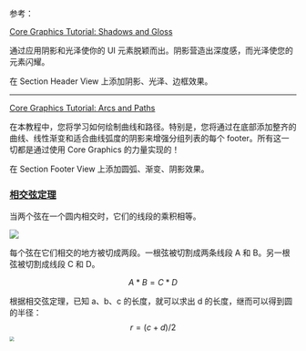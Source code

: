 参考：

[Core Graphics Tutorial: Shadows and Gloss](https://www.raywenderlich.com/9506-core-graphics-tutorial-shadows-and-gloss)

通过应用阴影和光泽使你的 UI 元素脱颖而出。阴影营造出深度感，而光泽使您的元素闪耀。

在 Section Header View 上添加阴影、光泽、边框效果。

---

[Core Graphics Tutorial: Arcs and Paths](https://www.raywenderlich.com/349664-core-graphics-tutorial-arcs-and-paths)

在本教程中，您将学习如何绘制曲线和路径。特别是，您将通过在底部添加整齐的曲线、线性渐变和适合曲线弧度的阴影来增强分组列表的每个 footer。所有这一切都是通过使用 Core Graphics 的力量实现的！

在 Section Footer View 上添加圆弧、渐变、阴影效果。




### [相交弦定理](https://www.mathopenref.com/chordsintersecting.html)

当两个弦在一个圆内相交时，它们的线段的乘积相等。

![](https://www.mathopenref.com/images/chordsintersecting/chords.gif)

每个弦在它们相交的地方被切成两段。一根弦被切割成两条线段 A 和 B。另一根弦被切割成线段 C 和 D。

$$
A * B = C * D
$$


根据相交弦定理，已知 a、b、c 的长度，就可以求出 d 的长度，继而可以得到圆的半径：
$$
r = (c+d)/2
$$
<img src="https://koenig-media.raywenderlich.com/uploads/2018/12/arcs-and-paths-to-be-cords.png" style="zoom: 50%;" />

